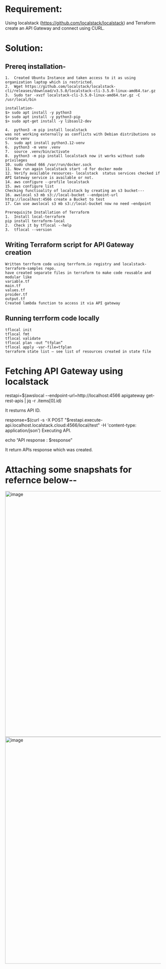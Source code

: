 # Requirement:
Using localstack (https://github.com/localstack/localstack) and Terraform create an API Gateway and connect using CURL.

# Solution:

## Prereq installation-
```
1.	Created Ubuntu Instance and taken access to it as using organization laptop which is restricted.
2.	Wget https://github.com/localstack/localstack-cli/releases/download/v3.5.0/localstack-cli-3.5.0-linux-amd64.tar.gz
3.	Sudo tar -xvzf localstack-cli-3.5.0-linux-amd64.tar.gz -C /usr/local/bin

installation- 
$> sudo apt install -y python3
$> sudo apt install -y python3-pip
$> sudo apt-get install -y libsasl2-dev

4.	python3 -m pip install localstack
was not working externally as conflicts with Debian distributions so create venv
5.	sudo apt install python3.12-venv
6.	python3 -m venv .venv
7.	source .venv/bin/activate
8.	python3 -m pip install localstack now it works without sudo privileges
10.	sudo chmod 666 /var/run/docker.sock
11.	Now run again localstack start -d for docker mode
12.	Verify available resources- localstack  status services checked if API Gateway service is available or not.
14.	aws configure --profile localstack
15.	aws configure list
Checking functioality of localstack by creating an s3 bucket---
16.	awslocal s3 mb s3://local-bucket --endpoint-url http://localhost:4566 create a Bucket to test
17.	Can use awslocal s3 mb s3://local-bucket now no need –endpoint  

Prerequisite Installation of Terraform
1.	Install local-terraform
pip install terraform-local
2.	Check it by tflocal --help
3.	tflocal --version

```
## Writing Terraform script for API Gateway creation

``` 
Written terrform code using terrform.io registry and localstack-terraform-samples repo.
have created separate files in terraform to make code reusable and modular like 
variable.tf
main.tf
values.tf
proider.tf
output.tf
Created lambda function to access it via API gateway
```

## Running terrform code locally

```
tflocal init
tflocal fmt
tflocal validate
tflocal plan -out “tfplan”
tflocal apply -var-file=tfplan
terraform state list – see list of resources created in state file

```

# Fetching API Gateway using localstack

restapi=$(awslocal --endpoint-url=http://localhost:4566 apigateway get-rest-apis | jq -r .items[0].id)

It resturns API ID.

response=$(curl -s -X POST "$restapi.execute-api.localhost.localstack.cloud:4566/local/test" -H 'content-type: application/json')
Executing API.

echo “API response : $response”

It return APIs response which was created.

# Attaching some snapshats for refernce below--


<img width="793" alt="image" src="https://github.com/shubhamyaduvanshi/EdCast-Assignment/assets/33774926/d3c487ff-fdbf-4497-aa89-f0cdd07e98af">



<img width="732" alt="image" src="https://github.com/shubhamyaduvanshi/EdCast-Assignment/assets/33774926/05881452-5831-4b2c-a15b-9fa898a2d25a">





